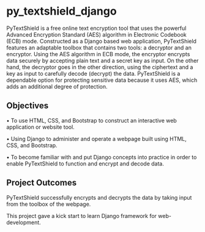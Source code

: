 # py_textshield_django
PyTextShield is a free online text encryption tool that uses the powerful Advanced Encryption Standard (AES) algorithm in Electronic Codebook (ECB) mode. Constructed as a Django based web application, PyTextShield features an adaptable toolbox that contains two tools: a decryptor and an encryptor. Using the AES algorithm in ECB mode, the encryptor encrypts data securely by accepting plain text and a secret key as input. On the other hand, the decryptor goes in the other direction, using the ciphertext and a key as input to carefully decode (decrypt) the data. PyTextShield is a dependable option for protecting sensitive data because it uses AES, which adds an additional degree of protection.

## Objectives

• To use HTML, CSS, and Bootstrap to construct an interactive web application or website tool.

• Using Django to administer and operate a webpage built using HTML, CSS, and Bootstrap.

• To become familiar with and put Django concepts into practice in order to enable PyTextShield to function and encrypt and decode data.

## Project Outcomes

PyTextShield successfully encrypts and decrypts the data by taking input from the toolbox of the webpage.

This project gave a kick start to learn Django framework for web-development.


